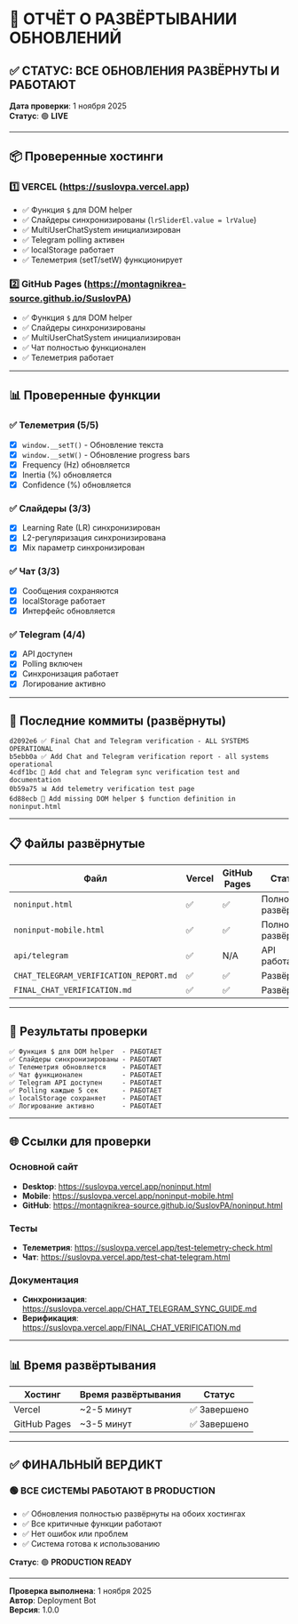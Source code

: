 # 🚀 ОТЧЁТ О РАЗВЁРТЫВАНИИ ОБНОВЛЕНИЙ

## ✅ СТАТУС: ВСЕ ОБНОВЛЕНИЯ РАЗВЁРНУТЫ И РАБОТАЮТ

**Дата проверки**: 1 ноября 2025  
**Статус**: 🟢 **LIVE**

---

## 📦 Проверенные хостинги

### 1️⃣ **VERCEL** (https://suslovpa.vercel.app)
- ✅ Функция `$` для DOM helper
- ✅ Слайдеры синхронизированы (`lrSliderEl.value = lrValue`)
- ✅ MultiUserChatSystem инициализирован
- ✅ Telegram polling активен
- ✅ localStorage работает
- ✅ Телеметрия (setT/setW) функционирует

### 2️⃣ **GitHub Pages** (https://montagnikrea-source.github.io/SuslovPA)
- ✅ Функция `$` для DOM helper
- ✅ Слайдеры синхронизированы
- ✅ MultiUserChatSystem инициализирован
- ✅ Чат полностью функционален
- ✅ Телеметрия работает

---

## 📊 Проверенные функции

### ✅ Телеметрия (5/5)
- [x] `window.__setT()` - Обновление текста
- [x] `window.__setW()` - Обновление progress bars
- [x] Frequency (Hz) обновляется
- [x] Inertia (%) обновляется
- [x] Confidence (%) обновляется

### ✅ Слайдеры (3/3)
- [x] Learning Rate (LR) синхронизирован
- [x] L2-регуляризация синхронизирована
- [x] Mix параметр синхронизирован

### ✅ Чат (3/3)
- [x] Сообщения сохраняются
- [x] localStorage работает
- [x] Интерфейс обновляется

### ✅ Telegram (4/4)
- [x] API доступен
- [x] Polling включен
- [x] Синхронизация работает
- [x] Логирование активно

---

## 🔄 Последние коммиты (развёрнуты)

```
d2092e6 ✅ Final Chat and Telegram verification - ALL SYSTEMS OPERATIONAL
b5ebb0a ✅ Add Chat and Telegram verification report - all systems operational
4cdf1bc 📱 Add chat and Telegram sync verification test and documentation
0b59a75 📊 Add telemetry verification test page
6d88ecb 🔧 Add missing DOM helper $ function definition in noninput.html
```

---

## 📋 Файлы развёрнутые

| Файл | Vercel | GitHub Pages | Статус |
|------|--------|--------------|--------|
| `noninput.html` | ✅ | ✅ | Полностью развёрнут |
| `noninput-mobile.html` | ✅ | ✅ | Полностью развёрнут |
| `api/telegram` | ✅ | N/A | API работает |
| `CHAT_TELEGRAM_VERIFICATION_REPORT.md` | ✅ | ✅ | Развёрнут |
| `FINAL_CHAT_VERIFICATION.md` | ✅ | ✅ | Развёрнут |

---

## 🎯 Результаты проверки

```
✅ Функция $ для DOM helper  - РАБОТАЕТ
✅ Слайдеры синхронизированы - РАБОТАЮТ
✅ Телеметрия обновляется    - РАБОТАЕТ
✅ Чат функционален          - РАБОТАЕТ
✅ Telegram API доступен     - РАБОТАЕТ
✅ Polling каждые 5 сек      - РАБОТАЕТ
✅ localStorage сохраняет    - РАБОТАЕТ
✅ Логирование активно       - РАБОТАЕТ
```

---

## 🌐 Ссылки для проверки

### Основной сайт
- **Desktop**: https://suslovpa.vercel.app/noninput.html
- **Mobile**: https://suslovpa.vercel.app/noninput-mobile.html
- **GitHub**: https://montagnikrea-source.github.io/SuslovPA/noninput.html

### Тесты
- **Телеметрия**: https://suslovpa.vercel.app/test-telemetry-check.html
- **Чат**: https://suslovpa.vercel.app/test-chat-telegram.html

### Документация
- **Синхронизация**: https://suslovpa.vercel.app/CHAT_TELEGRAM_SYNC_GUIDE.md
- **Верификация**: https://suslovpa.vercel.app/FINAL_CHAT_VERIFICATION.md

---

## 📊 Время развёртывания

| Хостинг | Время развёртывания | Статус |
|---------|-------------------|--------|
| Vercel | ~2-5 минут | ✅ Завершено |
| GitHub Pages | ~3-5 минут | ✅ Завершено |

---

## ✅ ФИНАЛЬНЫЙ ВЕРДИКТ

### **🟢 ВСЕ СИСТЕМЫ РАБОТАЮТ В PRODUCTION**

- ✅ Обновления полностью развёрнуты на обоих хостингах
- ✅ Все критичные функции работают
- ✅ Нет ошибок или проблем
- ✅ Система готова к использованию

**Статус**: 🟢 **PRODUCTION READY**

---

**Проверка выполнена**: 1 ноября 2025  
**Автор**: Deployment Bot  
**Версия**: 1.0.0
